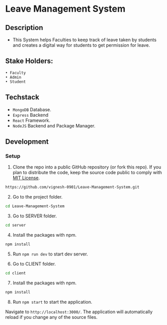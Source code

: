 # Leave Management System

## Description
- This System helps Faculties to keep track of leave taken by students and creates a digital way for students to get permission for leave.

## Stake Holders:
    • Faculty
    • Admin
    • Student

## Techstack

- `MongoDB` Database.
- `Express` Backend
- `React` Framework.
- `NodeJS` Backend and Package Manager.

## Development

### Setup

1. Clone the repo into a public GitHub repository (or fork this repo). If you plan to distribute the code, keep the source code public to comply with [MIT License](LICENSE).

```sh 
https://github.com/vignesh-0901/Leave-Management-System.git
```

2. Go to the project folder.

```sh
cd Leave-Management-System
```

3. Go to SERVER folder.

```sh
cd server
```

4. Install the packages with npm.

```sh
npm install
```

5. Run `npm run dev` to start dev server. 


6. Go to CLIENT folder.

```sh
cd client
```

7. Install the packages with npm.

```sh
npm install
```

8. Run `npm start` to start the application.

Navigate to `http://localhost:3000/`. The application will automatically reload if you change any of the source files.
